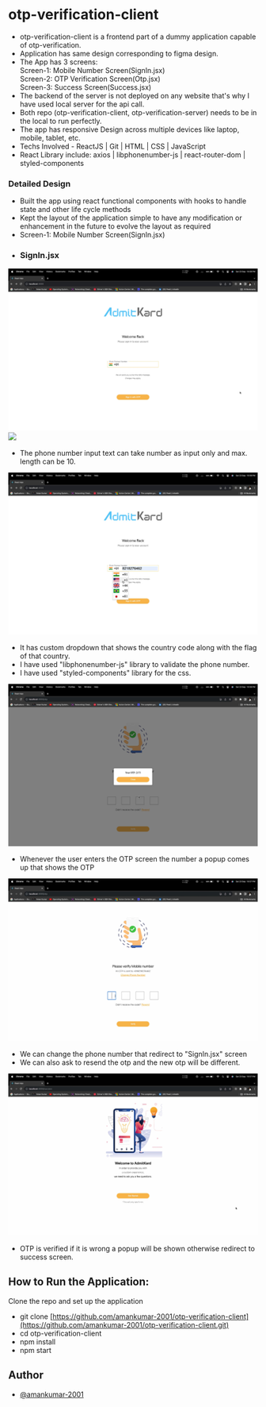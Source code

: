 # otp-verification-client

- otp-verification-client is a frontend part of a dummy application capable of otp-verification.
- Application has same design corresponding to figma design.
- The App has 3 screens:  
  Screen-1: Mobile Number Screen(SignIn.jsx)  
  Screen-2: OTP Verification Screen(Otp.jsx)  
  Screen-3: Success Screen(Success.jsx)
- The backend of the server is not deployed on any website that's why I have used local server for the api call.
- Both repo (otp-verification-client, otp-verification-server) needs to be in the local to run perfectly.
- The app has responsive Design across multiple devices like laptop, mobile, tablet, etc.
- Techs Involved - ReactJS | Git | HTML | CSS | JavaScript
- React Library include: axios | libphonenumber-js | react-router-dom | styled-components

### Detailed Design

- Built the app using react functional components with hooks to handle state and other life cycle methods
- Kept the layout of the application simple to have any modification or enhancement in the future to evolve the layout as required
- Screen-1: Mobile Number Screen(SignIn.jsx)
- ### SignIn.jsx

![img](ss/ss1.jpg)
<img src="https://profile-counter.glitch.me/{RockChinQ}/count.svg" />

- The phone number input text can take number as input only and max. length can be 10.

![img](ss/ss2.jpg)

- It has custom dropdown that shows the country code along with the flag of that country.
- I have used "libphonenumber-js" library to validate the phone number.
- I have used "styled-components" library for the css.

![img](ss/ss3.jpg)

- Whenever the user enters the OTP screen the number a popup comes up that shows the OTP

![img](ss/ss4.jpg)

- We can change the phone number that redirect to "SignIn.jsx" screen
- We can also ask to resend the otp and the new otp will be different.

![img](ss/ss5.jpg)

- OTP is verified if it is wrong a popup will be shown otherwise redirect to success screen.

## How to Run the Application:

Clone the repo and set up the application

- git clone [https://github.com/amankumar-2001/otp-verification-client](https://github.com/amankumar-2001/otp-verification-client.git)
- cd otp-verification-client
- npm install
- npm start

## Author

- [@amankumar-2001](https://www.github.com/amankumar-2001)
